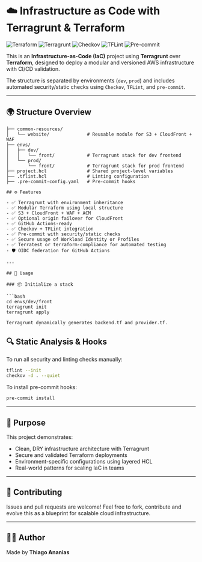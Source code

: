 # ☁️ Infrastructure as Code with Terragrunt & Terraform

![Terraform](https://img.shields.io/badge/Terraform-1.6+-blueviolet)
![Terragrunt](https://img.shields.io/badge/Terragrunt-0.56+-blue)
![Checkov](https://img.shields.io/badge/Checkov-passed-brightgreen)
![TFLint](https://img.shields.io/badge/TFLint-configured-informational)
![Pre-commit](https://img.shields.io/badge/pre--commit-hooks-enabled-success)

This is an **Infrastructure-as-Code (IaC)** project using **Terragrunt** over **Terraform**, designed to deploy a modular and versioned AWS infrastructure with CI/CD validation.

The structure is separated by environments (`dev`, `prod`) and includes automated security/static checks using `Checkov`, `TFLint`, and `pre-commit`.

---

## 🌍 Structure Overview

```shell
├── common-resources/
│   └── website/              # Reusable module for S3 + CloudFront + WAF
├── envs/
│   ├── dev/
│   │   └── front/            # Terragrunt stack for dev frontend
│   └── prod/
│       └── front/            # Terragrunt stack for prod frontend
├── project.hcl               # Shared project-level variables
├── .tflint.hcl               # Linting configuration
├── .pre-commit-config.yaml   # Pre-commit hooks

## ⚙️ Features

- ✅ Terragrunt with environment inheritance  
- ✅ Modular Terraform using local structure  
- ✅ S3 + CloudFront + WAF + ACM  
- ✅ Optional origin failover for CloudFront  
- ✅ GitHub Actions-ready  
- ✅ Checkov + TFLint integration  
- ✅ Pre-commit with security/static checks  
- ✅ Secure usage of Workload Identity or Profiles  
- ✅ Terratest or terraform-compliance for automated testing  
- 🛡️ OIDC federation for GitHub Actions  

---

## 🚀 Usage

### 📦 Initialize a stack

```bash
cd envs/dev/front
terragrunt init
terragrunt apply

Terragrunt dynamically generates backend.tf and provider.tf.
```

## 🔍 Static Analysis & Hooks

To run all security and linting checks manually:

```bash
tflint --init
checkov -d . --quiet
```

To install pre-commit hooks:

```bash
pre-commit install
```

---

## 🧠 Purpose

This project demonstrates:

- Clean, DRY infrastructure architecture with Terragrunt  
- Secure and validated Terraform deployments  
- Environment-specific configurations using layered HCL  
- Real-world patterns for scaling IaC in teams  

---

## 🤝 Contributing

Issues and pull requests are welcome! Feel free to fork, contribute and evolve this as a blueprint for scalable cloud infrastructure.

---

## 👨‍💻 Author

Made by **Thiago Ananias**
